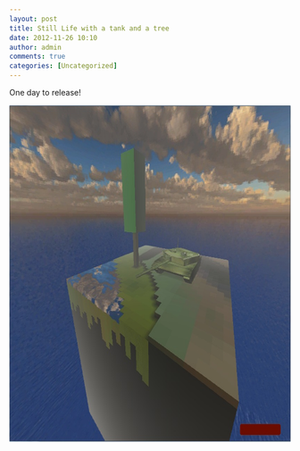 ```yaml
---
layout: post
title: Still Life with a tank and a tree
date: 2012-11-26 10:10
author: admin
comments: true
categories: [Uncategorized]
---
```

One day to release!

<a href="/images/uploads/2012/11/screen.jpg"><img src="/images/uploads/2012/11/screen.jpg" alt="" title="screen" width="802" height="604" class="alignnone size-full wp-image-346" /></a>
